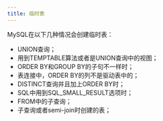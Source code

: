 ```yaml
---
title: 临时表
---
```


MySQL在以下几种情况会创建临时表：

- UNION查询；
- 用到TEMPTABLE算法或者是UNION查询中的视图；
- ORDER BY和GROUP BY的子句不一样时；
- 表连接中，ORDER BY的列不是驱动表中的；
- DISTINCT查询并且加上ORDER BY时；
- SQL中用到SQL_SMALL_RESULT选项时；
- FROM中的子查询；
- 子查询或者semi-join时创建的表；